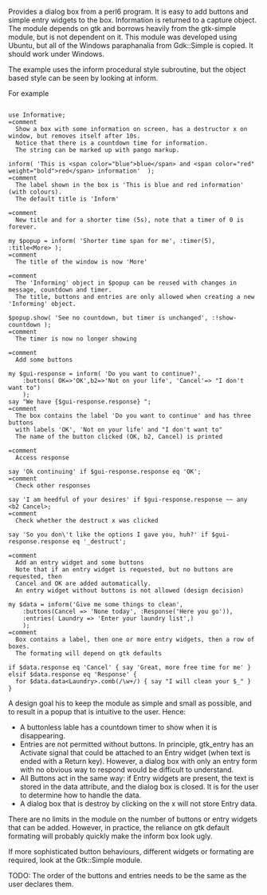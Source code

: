 Provides a dialog box from a perl6 program. It is easy to add buttons and simple entry widgets to the box. Information is returned to a capture object.
The module depends on gtk and borrows heavily from the gtk-simple module, but is not dependent on it.
This module was developed using Ubuntu, but all of the Windows paraphanalia from Gdk::Simple is copied. It should work under Windows. 

The example uses the inform procedural style subroutine, but the object based style can be seen by looking at inform.

For example

```perl6

use Informative;
=comment
  Show a box with some information on screen, has a destructor x on window, but removes itself after 10s.
  Notice that there is a countdown time for information.
  The string can be marked up with pango markup. 
  
inform( 'This is <span color="blue">blue</span> and <span color="red" weight="bold">red</span> information'  );
=comment
  The label shown in the box is 'This is blue and red information' (with colours).
  The default title is 'Inform'

=comment 
  New title and for a shorter time (5s), note that a timer of 0 is forever.
  
my $popup = inform( 'Shorter time span for me', :timer(5), :title<More> );
=comment
  The title of the window is now 'More'

=comment 
  The 'Informing' object in $popup can be reused with changes in message, countdown and timer.
  The title, buttons and entries are only allowed when creating a new 'Informing' object.
  
$popup.show( 'See no countdown, but timer is unchanged', :!show-countdown );
=comment
  The timer is now no longer showing

=comment
  Add some buttons
  
my $gui-response = inform( 'Do you want to continue?', 
    :buttons( OK=>'OK',b2=>'Not on your life', 'Cancel'=> "I don't want to")
    ); 
say "We have {$gui-response.response} ";
=comment
  The box contains the label 'Do you want to continue' and has three buttons 
  with labels 'OK', 'Not on your life' and "I don't want to"
  The name of the button clicked (OK, b2, Cancel) is printed

=comment
  Access response 
  
say 'Ok continuing' if $gui-response.response eq 'OK';
=comment
  Check other responses
  
say 'I am heedful of your desires' if $gui-response.response ~~ any <b2 Cancel>;
=comment
  Check whether the destruct x was clicked
  
say 'So you don\'t like the options I gave you, huh?' if $gui-response.response eq '_destruct';

=comment
  Add an entry widget and some buttons
  Note that if an entry widget is requested, but no buttons are requested, then
  Cancel and OK are added automatically. 
  An entry widget without buttons is not allowed (design decision)
  
my $data = inform('Give me some things to clean',
    :buttons(Cancel => 'None today', :Response('Here you go')),
    :entries( Laundry => 'Enter your laundry list',)
    );
=comment
  Box contains a label, then one or more entry widgets, then a row of boxes. 
  The formating will depend on gtk defaults

if $data.response eq 'Cancel' { say 'Great, more free time for me' }
elsif $data.response eq 'Response' {
  for $data.data<Laundry>.comb(/\w+/) { say "I will clean your $_" }
}
```

A design goal his to keep the module as simple and small as possible, and to result in a popup that is intuitive to the user. Hence:
- A buttonless lable has a countdown timer to show when it is disappearing.
- Entries are not permitted without buttons. In principle, gtk_entry has an Activate signal that could be attached to an Entry widget (when text is ended with a Return key). However, a dialog box with only an entry form with no obvious way to respond would be difficult to understand.
- All Buttons act in the same way: if Entry widgets are present, the text is stored in the data attribute, and the dialog box is closed. It is for the user to determine how to handle the data.
- A dialog box that is destroy by clicking on the x will not store Entry data.

There are no limits in the module on the number of buttons or entry widgets that can be added. However, in practice, the reliance on gtk default formating will probably quickly make the inform box look ugly.

If more sophisticated button behaviours, different widgets or formating are required, look at the Gtk::Simple module.

TODO: The order of the buttons and entries needs to be the same as the user declares them. 
